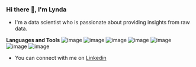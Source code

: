 ### Hi there 👋, I'm Lynda

- I'm a data scientist who is passionate about providing insights from raw data.

**Languages and Tools** 
 ![image](https://user-images.githubusercontent.com/64370754/220621860-4b0ec1b2-b49e-4794-9046-1d2282db2ae7.png)
 ![image](https://user-images.githubusercontent.com/64370754/220622144-dbbce56f-bc0b-4334-94eb-b23212e48811.png)
 ![image](https://user-images.githubusercontent.com/64370754/220622311-adae6da6-a016-4fa2-9764-a46c450f34b9.png)
 ![image](https://user-images.githubusercontent.com/64370754/220622882-5915485f-b867-4b02-82e0-f957d5359820.png)
 ![image](https://user-images.githubusercontent.com/64370754/220623036-692c2950-e684-4942-8a8e-1e5142a3a591.png)
 ![image](https://user-images.githubusercontent.com/64370754/220623346-c18718f4-e456-43da-bec3-163ca55a2f2a.png)
 ![image](https://user-images.githubusercontent.com/64370754/220624128-a471ca7c-8c4e-4f89-b334-c8e9040d1a16.png)



- You can connect with me on <a href="https://www.linkedin.com/in/lynda-wainaina/">Linkedin</a>
